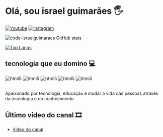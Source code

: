 <h1>Olá, sou israel guimarães 🖐️</h1>

[![Youtube](https://img.shields.io/badge/YouTube-111111?style=for-the-badge&logo=youtube&logoColor=white)](https://www.youtube.com/channel/UC3Hw9Quu1eSfM18T_9lDMlQ)
[![Instagram](https://img.shields.io/badge/Instagram-111111?style=for-the-badge&logo=instagram&logoColor=white)](https://www.instagram.com/eusouisraelguimaraes/)

![code-israelguimaraes GitHub stats](https://github-readme-stats.vercel.app/api?username=code-israelguimaraes&show_icons=true&theme=dark)

[![Top Langs](https://github-readme-stats.vercel.app/api/top-langs/?username=code-israelguimaraes&layout=compact)](https://github.com/anuraghazra/github-readme-stats)

<!--[![novo]()]()-->

<h2>tecnologia que eu domino 💻</h2>

<div style="display:inline_block">

<img align="center" alt="html5" src="https://img.shields.io/badge/HTML-3CB371?style=for-the-badge&logo=html5&logoColor=white">
<img align="center" alt="html5" src="https://img.shields.io/badge/CSS-B22222?&style=for-the-badge&logo=css3&logoColor=white">
<img align="center" alt="html5" src="https://img.shields.io/badge/JavaScript-FFD700?style=for-the-badge&logo=javascript&logoColor=white">
  
<img align="center" alt="html5" src="https://img.shields.io/badge/C-00599C?style=for-the-badge&logo=c&logoColor=white">
<img align="center" alt="html5" src="https://img.shields.io/badge/Shell_Script-121011?style=for-the-badge&logo=gnu-bash&logoColor=white">

</div>

<br>

Apaixonado por tecnologia, educação e mudar a vida das pessoas através da tecnologia e do conhecimento

<h2>Último vídeo do canal 🎞️</h2>

- [Video do canal](https://www.youtube.com/watch?v=p-Zk1bRaFqU)
